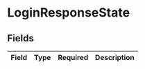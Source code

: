 # LoginResponseState


## Fields

| Field       | Type        | Required    | Description |
| ----------- | ----------- | ----------- | ----------- |